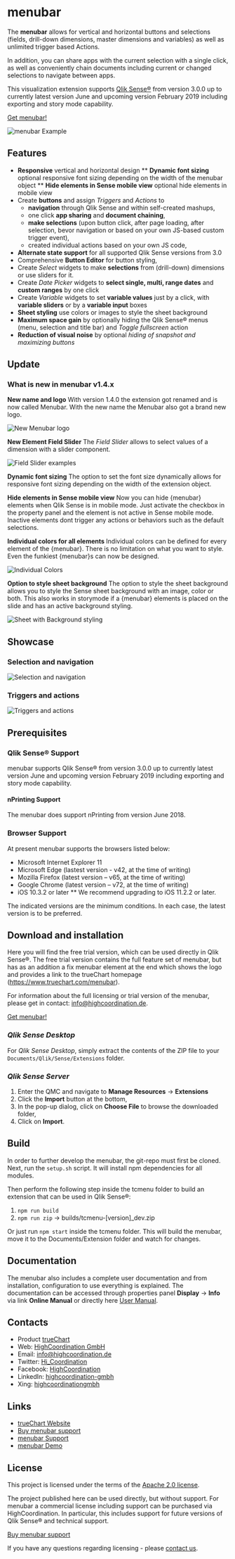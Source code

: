 # menubar

The **menubar** allows for vertical and horizontal buttons and selections
(fields, drill-down dimensions, master dimensions and variables) as well as unlimited trigger based Actions.

In addition, you can share apps with the current selection with a single click, as well as conveniently chain
documents including current or changed selections to navigate between apps.

This visualization extension supports [Qlik Sense®](http://www.qlik.com/us/products/qlik-sense)
from version 3.0.0 up to currently latest version June and upcoming version February 2019 including exporting and story mode capability.

[Get menubar!](https://www.truechart.com/downloads/menubar/)

![menubar Example](./assets/example.gif)

## Features

* **Responsive** vertical and horizontal design
** **Dynamic font sizing** optional responsive font sizing depending on the width of the menubar object
** **Hide elements in Sense mobile view** optional hide elements in mobile view
* Create **buttons** and assign _Triggers_ and _Actions_ to
  - **navigation** through Qlik Sense and within self-created mashups,
  - one click **app sharing** and **document chaining**,
  - **make selections** (upon button click, after page loading, after selection,
  bevor navigation or based on your own JS-based custom trigger event),
  - created individual actions based on your own JS code,
* **Alternate state support** for all supported Qlik Sense versions from 3.0
* Comprehensive **Button Editor** for button styling,
* Create _Select_ widgets to make **selections** from (drill-down) dimensions or use sliders for it.
* Create _Date Picker_ widgets to **select single, multi, range dates** and **custom ranges** by one click
* Create _Variable_ widgets to set **variable values** just by a click, with **variable sliders** or by a **variable input** boxes
* **Sheet styling** use colors or images to style the sheet background
* **Maximum space gain** by optionally hiding the Qlik Sense® menus
(menu, selection and title bar) and _Toggle fullscreen_ action
* **Reduction of visual noise** by optional _hiding of snapshot and maximizing buttons_

## Update

### What is new in menubar v1.4.x

**New name and logo**
With version 1.4.0 the extension got renamed and is now called Menubar. With the new name the Menubar also got a brand new logo.

![New Menubar logo](./assets/menubar-logo.png)

**New Element Field Slider**
The _Field Slider_ allows to select values of a dimension with a slider component.

![Field Slider examples](./assets/field-slider-examples.png)

**Dynamic font sizing**
The option to set the font size dynamically allows for responsive font sizing depending on the width of the extension object.

**Hide elements in Sense mobile view**
Now you can hide {menubar} elements when Qlik Sense is in mobile mode. Just activate the checkbox in the property panel and the element is not active in
 Sense mobile mode. Inactive elements dont trigger any actions or behaviors such as the default selections.

**Individual colors for all elements**
Individual colors can be defined for every element of the {menubar}. There is no limitation on what you want to style. Even the funkiest {menubar}s can now be
designed.

![Individual Colors](./assets/whats-new-colors.png)

**Option to style sheet background**
The option to style the sheet background allows you to style the Sense sheet background with an
image, color or both. This also works in storymode if a {menubar} elements is placed on the slide and has an active background styling.

![Sheet with Background styling](./assets/whats-new-background.png)

## Showcase

### Selection and navigation

![Selection and navigation](./assets/selection-and-navigation.gif)

### Triggers and actions

![Triggers and actions](./assets/triggers-and-actions.gif)

## Prerequisites

### Qlik Sense® Support
menubar supports Qlik Sense® from version 3.0.0 up to currently
latest version June and upcoming version February 2019 including exporting and story mode capability.

#### nPrinting Support
The menubar does support nPrinting from version June 2018.

### Browser Support
At present menubar supports the browsers listed below:

* Microsoft Internet Explorer 11
* Microsoft Edge (lastest version - v42, at the time of writing)
* Mozilla Firefox (latest version – v65, at the time of writing)
* Google Chrome (latest version – v72, at the time of writing)
* iOS 10.3.2 or later
** We recommend upgrading to iOS 11.2.2 or later.

The indicated versions are the minimum conditions. In each case, the latest
version is to be preferred.

## Download and installation

Here you will find the free trial version, which can be used directly in Qlik Sense®. The free trial version contains
the full feature set of menubar, but has as an addition a fix menubar element at the end which shows the logo and
provides a link to the trueChart homepage (https://www.truechart.com/menubar).

For information about the full licensing or trial version of the menubar, please get in contact: info@highcoordination.de.

[Get menubar!](https://www.truechart.com/downloads/menubar/)

### _Qlik Sense Desktop_

For _Qlik Sense Desktop_, simply extract the contents of the ZIP file to your
`Documents/Qlik/Sense/Extensions` folder.

### _Qlik Sense Server_

1. Enter the QMC and navigate to **Manage Resources** → **Extensions**
2. Click the **Import** button at the bottom,
3. In the pop-up dialog, click on **Choose File** to browse the downloaded folder,
4. Click on **Import**.

## Build

In order to further develop the menubar, the git-repo must first be cloned.
Next, run the `setup.sh` script. It will install npm dependencies for all modules.

Then perform the following step inside the tcmenu folder to build an extension that can be used in Qlik Sense®:

1. `npm run build`
2. `npm run zip` -> builds/tcmenu-[version]_dev.zip

Or just run `npm start` inside the tcmenu folder. This will build the menubar, move it to the Documents/Extension folder
and watch for changes.

## Documentation

The menubar also includes a complete user documentation and from
installation, configuration to use everything is explained.
The documentation can be accessed through properties panel **Display** → **Info**
via link **Online Manual** or directly here [User Manual](https://www.trueChart.com/guides/menubar/current/).

## Contacts
* Product [trueChart](http://www.truechart.com)
* Web: [HighCoordination GmbH](https://www.highcoordination.com/en)
* Email: [info@highcoordination.de](mailto:info@highcoordination.de)
* Twitter: [Hi_Coordination](https://twitter.com/Hi_Coordination)
* Facebook: [HighCoordination](https://www.facebook.com/HighCoordination)
* LinkedIn: [highcoordination-gmbh](https://www.linkedin.com/company/highcoordination-gmbh)
* Xing: [highcoordinationgmbh](https://www.xing.com/companies/highcoordinationgmbh)

## Links
* [trueChart Website](http://www.truechart.com)
* [Buy menubar support](https://www.truechart.com/contact)
* [menubar Support](mailto:support@truechart.com)
* [menubar Demo](https://www.truechart.com/demo)

## License

This project is licensed under the terms of the [Apache 2.0 license](./LICENSE).

The project published here can be used directly, but without support.
For menubar a commercial license including support can be purchased
via HighCoordination. In particular, this includes support for future versions of
Qlik Sense® and technical support.

[Buy menubar support](https://www.truechart.com/contact)

If you have any questions regarding licensing - please [contact us](https://www.truechart.com/contact).